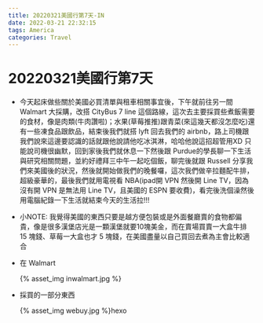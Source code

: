 ```yaml
---
title: 20220321美國行第7天-IN
date: 2022-03-21 22:32:15
tags: America
categories: Travel
---
```

# 20220321美國行第7天

- 今天起床做些關於美國必買清單與租車相關事宜後，下午就前往另一間Walmart 大採購，改搭 CityBus 7 line 這個路線，這次去主要採買些煮飯需要的食材，像是肉類(牛肉讚啦)；水果(草莓推推)跟青菜(來這幾天都沒怎麼吃)還有一些凍食品跟飲品，結束後我們就搭 lyft 回去我們的 airbnb，路上司機跟我們說來這邊要認識的話就跟他說請他吃冰淇淋，哈哈他說這招超管用XD 只能說司機很幽默，回到家後我們就休息一下然後跟 Purdue的學長聊一下生活與研究相關問題，並約好禮拜三中午一起吃個飯，聊完後就跟 Russell 分享我們來美國後的狀況，然後就開始做我們的晚餐囉，這次我們做辛拉麵配牛排，超級豪華的，最後我們就用電視看 NBA(ipad開 VPN 然後開 Line TV，因為沒有開 VPN 是無法用 Line TV，且美國的 ESPN 要收費)，看完後洗個澡然後用電腦紀錄一下生活就結束今天的生活拉!!!
- 小NOTE: 我覺得美國的東西只要是越方便包裝或是外面餐廳賣的食物都偏貴，像是很多漢堡店光是一顆漢堡就要10塊美金，而在賣場買賣一大盒牛排 15 塊錢、草莓一大盒也才 5 塊錢，在美國盡量以自己買回去煮為主會比較適合
- 在 Walmart
    
  {% asset_img inwalmart.jpg %}

- 採買的一部分東西

   {% asset_img webuy.jpg %}hexo